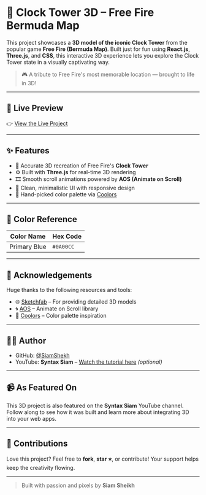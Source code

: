 # 🗼 Clock Tower 3D – Free Fire Bermuda Map

This project showcases a **3D model of the iconic Clock Tower** from the popular game **Free Fire (Bermuda Map)**. Built just for fun using **React.js**, **Three.js**, and **CSS**, this interactive 3D experience lets you explore the Clock Tower state in a visually captivating way.

> 🎮 A tribute to Free Fire's most memorable location — brought to life in 3D!

---

## 🔗 Live Preview

👉 [View the Live Project](https://clock-tower-xi.vercel.app/)

---

## ✨ Features

- 🗼 Accurate 3D recreation of Free Fire's **Clock Tower**
- ⚙️ Built with **Three.js** for real-time 3D rendering
- 🎞️ Smooth scroll animations powered by **AOS (Animate on Scroll)**
- 🎨 Clean, minimalistic UI with responsive design
- 🌈 Hand-picked color palette via [Coolors](https://coolors.co)

---

## 🎨 Color Reference

| Color Name    | Hex Code |
|---------------|----------|
| Primary Blue  | `#0A00CC` |

---

## 🙌 Acknowledgements

Huge thanks to the following resources and tools:

- 🌐 [Sketchfab](https://sketchfab.com) – For providing detailed 3D models
- 🌀 [AOS](https://github.com/michalsnik/aos) – Animate on Scroll library
- 🎨 [Coolors](https://coolors.co) – Color palette inspiration

---

## 👨‍💻 Author

- GitHub: [@SiamShekh](https://github.com/SiamShekh)
- YouTube: **Syntax Siam** – [Watch the tutorial here](https://youtube.com/@syntaxsiam) *(optional)*

---

## 📹 As Featured On

This 3D project is also featured on the **Syntax Siam** YouTube channel. Follow along to see how it was built and learn more about integrating 3D into your web apps.

---

## 🤝 Contributions

Love this project? Feel free to **fork**, **star ⭐**, or contribute! Your support helps keep the creativity flowing.

---

> Built with passion and pixels by **Siam Sheikh**
